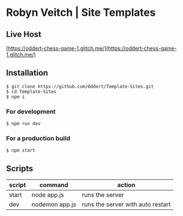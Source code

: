 # Robyn Veitch | Site Templates

## Live Host
[https://oddert-chess-game-1.glitch.me/](https://oddert-chess-game-1.glitch.me/)

## Installation
```
$ git clone https://github.com/Oddert/Template-Sites.git
$ cd Template-Sites
$ npm i
```
### For development
```
$ npm run dev
```
### For a production build
```
$ npm start
```

## Scripts
| script | command                                        | action
|--------|------------------------------------------------|------------------------------------------------|
| start  | node app.js                                    | runs the server                                |
| dev | nodemon app.js                                 | runs the server with auto restart              |
